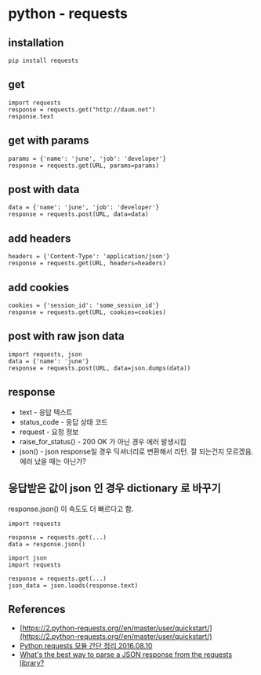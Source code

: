 # python - requests

## installation
```
pip install requests
```

## get
```
import requests
response = requests.get("http://daum.net")
response.text
```

## get with params
```
params = {'name': 'june', 'job': 'developer'}
response = requests.get(URL, params=params)
```

## post with data
```
data = {'name': 'june', 'job': 'developer'}
response = requests.post(URL, data=data)
```

## add headers
```
headers = {'Content-Type': 'application/json'}
response = requests.get(URL, headers=headers)
```

## add cookies
```
cookies = {'session_id': 'some_session_id'}
response = requests.get(URL, cookies=cookies)
```

## post with raw json data
```
import requests, json
data = {'name': 'june'}
response = requests.post(URL, data=json.dumps(data))
```

## response
* text - 응답 텍스트
* status_code - 응답 상태 코드
* request - 요청 정보
* raise_for_status() - 200 OK 가 아닌 경우 에러 발생시킴
* json() - json response일 경우 딕셔너리로 변환해서 리턴. 잘 되는건지 모르겠음. 에러 났을 때는 아닌가?

## 응답받은 값이 json 인 경우 dictionary 로 바꾸기
response.json() 이 속도도 더 빠르다고 함.
```
import requests

response = requests.get(...)
data = response.json()
```

```
import json
import requests

response = requests.get(...)
json_data = json.loads(response.text)
```



## References
* [https://2.python-requests.org//en/master/user/quickstart/](https://2.python-requests.org//en/master/user/quickstart/)
* [Python requests 모듈 간단 정리 2016.08.10](https://dgkim5360.tistory.com/entry/python-requests)
* [What's the best way to parse a JSON response from the requests library?](https://stackoverflow.com/questions/16877422/whats-the-best-way-to-parse-a-json-response-from-the-requests-library)